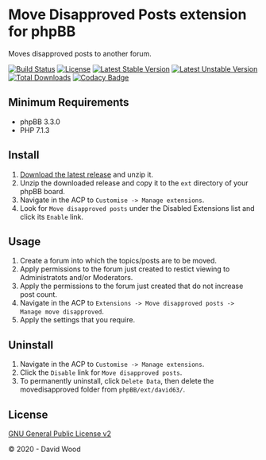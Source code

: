 # Move Disapproved Posts extension for phpBB

Moves disapproved posts to another forum.

[![Build Status](https://github.com/david63/movedisapproved/workflows/tests/badge.svg)](https://github.com/phpbb-extensions/david63/movedisapproved)
[![License](https://poser.pugx.org/david63/movedisapproved/license)](https://packagist.org/packages/david63/movedisapproved)
[![Latest Stable Version](https://poser.pugx.org/david63/movedisapproved/v/stable)](https://packagist.org/packages/david63/movedisapproved)
[![Latest Unstable Version](https://poser.pugx.org/david63/movedisapproved/v/unstable)](https://packagist.org/packages/david63/movedisapproved)
[![Total Downloads](https://poser.pugx.org/david63/movedisapproved/downloads)](https://packagist.org/packages/david63/movedisapproved)
[![Codacy Badge](https://api.codacy.com/project/badge/Grade/59902be2665c476dbd7951858c9ff769)](https://www.codacy.com/manual/david63/movedisapproved?utm_source=github.com&amp;utm_medium=referral&amp;utm_content=david63/movedisapproved&amp;utm_campaign=Badge_Grade)

## Minimum Requirements
* phpBB 3.3.0
* PHP 7.1.3

## Install
1. [Download the latest release](https://github.com/david63/movedisapproved/archive/3.3.zip) and unzip it.
2. Unzip the downloaded release and copy it to the `ext` directory of your phpBB board.
3. Navigate in the ACP to `Customise -> Manage extensions`.
4. Look for `Move disapproved posts` under the Disabled Extensions list and click its `Enable` link.

## Usage
1. Create a forum into which the topics/posts are to be moved.
2. Apply permissions to the forum just created to restict viewing to Administratots and/or Moderators.
3. Apply the permissions to the forum just created that do not increase post count.
4. Navigate in the ACP to `Extensions -> Move disapproved posts -> Manage move disapproved`.
5. Apply the settings that you require.

## Uninstall
1. Navigate in the ACP to `Customise -> Manage extensions`.
2. Click the `Disable` link for `Move disapproved posts`.
3. To permanently uninstall, click `Delete Data`, then delete the movedisapproved folder from `phpBB/ext/david63/`.

## License
[GNU General Public License v2](http://opensource.org/licenses/GPL-2.0)

© 2020 - David Wood